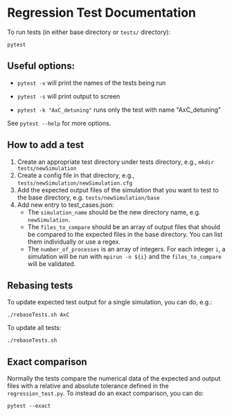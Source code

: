 # Regression Test Documentation

To run tests (in either base directory or `tests/` directory):
```
pytest
```

## Useful options:

- `pytest -v` will print the names of the tests being run

- `pytest -s` will print output to screen

- `pytest -k "AxC_detuning"` runs only the test with name "AxC_detuning"

See `pytest --help` for more options.

## How to add a test

1. Create an appropriate test directory under tests directory, e.g., `mkdir tests/newSimulation`
2. Create a config file in that directory, e.g., `tests/newSimulation/newSimulation.cfg`
3. Add the expected output files of the simulation that you want to test to the base directory, e.g. `tests/newSimulation/base`
4. Add new entry to test_cases.json:
    - The `simulation_name` should be the new directory name, e.g. `newSimulation`.
    - The `files_to_compare` should be an array of output files that should be compared to the expected files in the base directory. You can list them individually or use a regex.
    - The `number_of_processes` is an array of integers. For each integer `i`, a simulation will be run with `mpirun -n ${i}` and the `files_to_compare` will be validated.

## Rebasing tests

To update expected test output for a single simulation, you can do, e.g.:
```
./rebaseTests.sh AxC
```

To update all tests:
```
./rebaseTests.sh
```

## Exact comparison
Normally the tests compare the numerical data of the expected and output files with a relative and absolute tolerance defined in the `regression_test.py`.
To instead do an exact comparison, you can do:
```
pytest --exact
```
